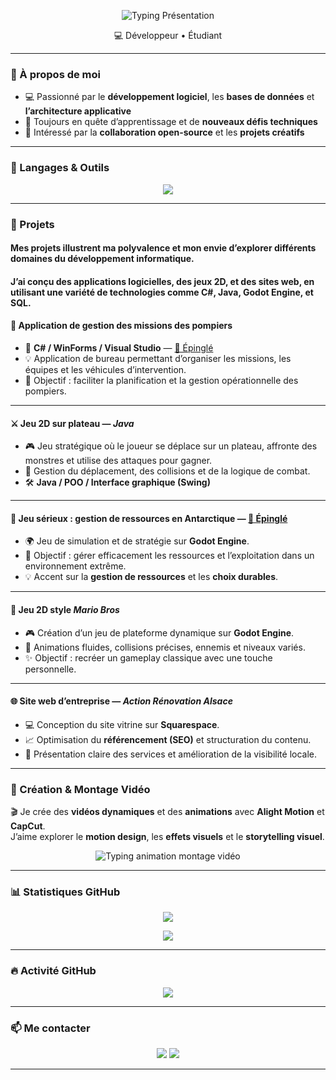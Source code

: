 <p align="center">
  <img src="https://readme-typing-svg.demolab.com?font=Fira+Code&weight=600&size=24&pause=1000&center=true&vCenter=true&width=700&lines=Bonjour,+je+suis+Halil;D%C3%A9veloppeur+informatique" alt="Typing Présentation" />
</p>

<p align="center">
💻 Développeur • Étudiant
</p>

---

### 🧠 À propos de moi

- 💻 Passionné par le **développement logiciel**, les **bases de données** et **l’architecture applicative**  
- 🚀 Toujours en quête d’apprentissage et de **nouveaux défis techniques**  
- 🤝 Intéressé par la **collaboration open-source** et les **projets créatifs**

---

### 🧩 Langages & Outils

<p align="center">
  <img src="https://skillicons.dev/icons?i=cs,python,php,java,html,css,js,mysql,sqlite,git,vscode,visualstudio,godot,linux" />
</p>

---

### 🚀 Projets

#### Mes projets illustrent ma polyvalence et mon envie d’explorer différents domaines du développement informatique.
#### J’ai conçu des applications logicielles, des jeux 2D, et des sites web, en utilisant une variété de technologies comme C#, Java, Godot Engine, et SQL.


#### 🧯 Application de gestion des missions des pompiers
- 🧰 **C# / WinForms / Visual Studio** — [📌 Épinglé](https://github.com/Miterra/Saufillkirch)
- 💡 Application de bureau permettant d’organiser les missions, les équipes et les véhicules d’intervention.  
- 🎯 Objectif : faciliter la planification et la gestion opérationnelle des pompiers.

---

#### ⚔️ Jeu 2D sur plateau — *Java*
- 🎮 Jeu stratégique où le joueur se déplace sur un plateau, affronte des monstres et utilise des attaques pour gagner.  
- 🧠 Gestion du déplacement, des collisions et de la logique de combat.  
- 🛠️ **Java / POO / Interface graphique (Swing)**

---

#### 🧊 **Jeu sérieux : gestion de ressources en Antarctique** — [📌 Épinglé](https://github.com/Miterra/Game_2D)
- 🌍 Jeu de simulation et de stratégie sur **Godot Engine**.  
- 🔧 Objectif : gérer efficacement les ressources et l’exploitation dans un environnement extrême.  
- 💡 Accent sur la **gestion de ressources** et les **choix durables**.

---

#### 🍄 Jeu 2D style *Mario Bros*
- 🎮 Création d’un jeu de plateforme dynamique sur **Godot Engine**.  
- 🏃 Animations fluides, collisions précises, ennemis et niveaux variés.  
- ✨ Objectif : recréer un gameplay classique avec une touche personnelle.

---

#### 🌐 Site web d’entreprise — *Action Rénovation Alsace*
- 💻 Conception du site vitrine sur **Squarespace**.  
- 📈 Optimisation du **référencement (SEO)** et structuration du contenu.  
- 🧱 Présentation claire des services et amélioration de la visibilité locale.

---

### 🎥 Création & Montage Vidéo

🎬 Je crée des **vidéos dynamiques** et des **animations** avec **Alight Motion** et **CapCut**.  
J’aime explorer le **motion design**, les **effets visuels** et le **storytelling visuel**.

<p align="center">
  <img src="https://readme-typing-svg.demolab.com?font=Fira+Code&weight=600&size=20&pause=1000&center=true&vCenter=true&width=700&lines=%F0%9F%8E%AC+Cr%C3%A9ation+de+vid%C3%A9os+dynamiques;%E2%9C%A8+Effets+visuels+et+motion+design;%F0%9F%8E%A8+%C3%89dition+cr%C3%A9ative+sur+Alight+Motion+et+CapCut" alt="Typing animation montage vidéo" />
</p>

---

### 📊 Statistiques GitHub

<p align="center">
  <img src="https://github-readme-stats.vercel.app/api?username=Miterra&show_icons=true&theme=tokyonight&hide_border=true" />
</p>

<p align="center">
  <img src="https://github-readme-stats.vercel.app/api/top-langs/?username=Miterra&layout=compact&theme=tokyonight&hide_border=true" />
</p>

---

### 🔥 Activité GitHub

<p align="center">
  <img src="https://github-readme-streak-stats.herokuapp.com?user=Miterra&theme=tokyonight&hide_border=true" />
</p>

---

### 📫 Me contacter

<p align="center">
  <a href="mailto:halil.ostwald4@gmail.com"><img src="https://img.shields.io/badge/Email-%23EA4335.svg?&style=for-the-badge&logo=gmail&logoColor=white"/></a>
  <a href="https://github.com/Miterra"><img src="https://img.shields.io/badge/GitHub-%23121011.svg?&style=for-the-badge&logo=github&logoColor=white"/></a>
</p>

---

